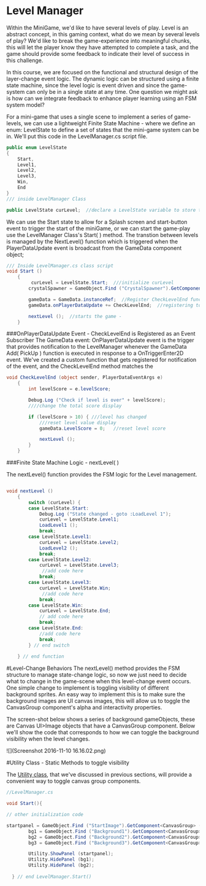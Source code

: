 
# Level Manager

Within the MiniGame, we'd like to have several levels of play. Level is an abstract concept, in this gaming context, what do we mean by several levels of play?  We'd like to break the game-experience into meaningful chunks, this will let the player know they have attempted to complete a task, and the game should provide some feedback to indicate their level of success in this challenge.

In this course, we are focused on the functional and structural design of the layer-change event logic.  The dynamic logic can be structured using a finite state machine, since the level logic is event driven and since the game-system can only be in a single state at any time.   One question we might ask is how can we integrate feedback to enhance player learning using an FSM system model?  

For a mini-game that uses a single scene to implement a series of game-levels, we can use a lightweight Finite State Machine - where we define an enum: LevelState to define a set of states that the mini-game system can be in.  We'll put this code in the LevelManager.cs script file.

```java
public enum LevelState
{
	Start,
	Level1,
	Level2,
	Level3,
	Win,
	End
}
/// inside LevelManager Class

public LevelState curLevel;  //declare a LevelState variable to store the active state

``` 

We can use the Start state to allow for a Splash screen and start-button event to trigger the start of the miniGame, or we can start the game-play use the LevelManager Class's Start( ) method.  The transtion between levels is managed by the NextLevel() function which is triggered when the PlayerDataUpdate event is broadcast from the GameData component object;

```java
/// Inside LevelManager.cs class script
void Start ()
	{
         curLevel = LevelState.Start;  ///initialize curLevel
		crystalSpawner = GameObject.Find ("CrystalSpawner").GetComponent<CrystalSpawner> ();

		gameData = GameData.instanceRef;  //Register CheckLevelEnd function to be notified when GameData broadcasts: onPlayerDataUpdate
		gameData.onPlayerDataUpdate += CheckLevelEnd;  //registering to be notified

		nextLevel ();  //starts the game -
	}

```

###OnPlayerDataUpdate Event - CheckLevelEnd is Registered as an Event Subscriber
The GameData event: OnPlayerDataUpdate event is the trigger that provides notification to the LevelManager whenever the GameData Add( PickUp ) function is executed in response to a OnTriggerEnter2D event.  We've created a custom function that gets registered for notification of the event, and the CheckLevelEnd method matches the   

```C#
void CheckLevelEnd (object sender, PlayerDataEventArgs e)
	{
		int levelScore = e.levelScore;

		Debug.Log ("Check if level is over" + levelScore);
		////change the total score display

		if (levelScore > 10) { ///level has changed
			///reset level value display
			gameData.LevelScore = 0;   //reset level score

			nextLevel ();
		}
	}
```
###Finite State Machine Logic - nextLevel( )

The nextLevel() function provides the FSM logic for the Level management.

```C#

void nextLevel ()
	{
		switch (curLevel) {
		case LevelState.Start:
			Debug.Log ("State changed - goto :LoadLevel 1");
			curLevel = LevelState.Level1;
			LoadLevel1 ();
			break;
		case LevelState.Level1:
			curLevel = LevelState.Level2;
			LoadLevel2 ();
			break;
		case LevelState.Level2:
			curLevel = LevelState.Level3;
             //add code here
			break;
		case LevelState.Level3:
			curLevel = LevelState.Win;
             //add code here
			break;
		case LevelState.Win:
			curLevel = LevelState.End;
            // add code here
			break;
		case LevelState.End:
            //add code here
			break;
		} // end switch
        
	} // end function

```

#Level-Change Behaviors
The nextLevel() method provides the FSM structure to manage state-change logic, so now we just need to decide what to change in the game-scene when this level-change event occurs.
One simple change to implement is toggling visibility of different background sprites.  An easy way to implement this is to make sure the background images are UI canvas images, this will allow us to toggle the CanvasGroup component's alpha and interactivity properties.  

The screen-shot below shows a series of background gameObjects, these are Canvas UI>Image objects that have a CanvasGroup component.  Below we'll show the code that corresponds to how we can toggle the background visibility when the level changes.

![](Screenshot 2016-11-10 16.16.02.png)

#Utility Class - Static Methods to toggle visibility

The [Utility class](https://kdoore.gitbooks.io/cs-2335/content/utility_-_static_class.html#utility---static-class), that we've discussed in previous sections, will provide a convenient way to toggle canvas group components.
```C#
//LevelManager.cs

void Start(){

// other initialization code

startpanel = GameObject.Find ("StartImage").GetComponent<CanvasGroup> ();
		bg1 = GameObject.Find ("Background1").GetComponent<CanvasGroup> ();
		bg2 = GameObject.Find ("Background2").GetComponent<CanvasGroup> ();
		bg3 = GameObject.Find ("Background3").GetComponent<CanvasGroup> ();

		Utility.ShowPanel (startpanel);
		Utility.HidePanel (bg1);
		Utility.HidePanel (bg2);
        
  } // end LevelManager.Start()
  
  ```
  
  
